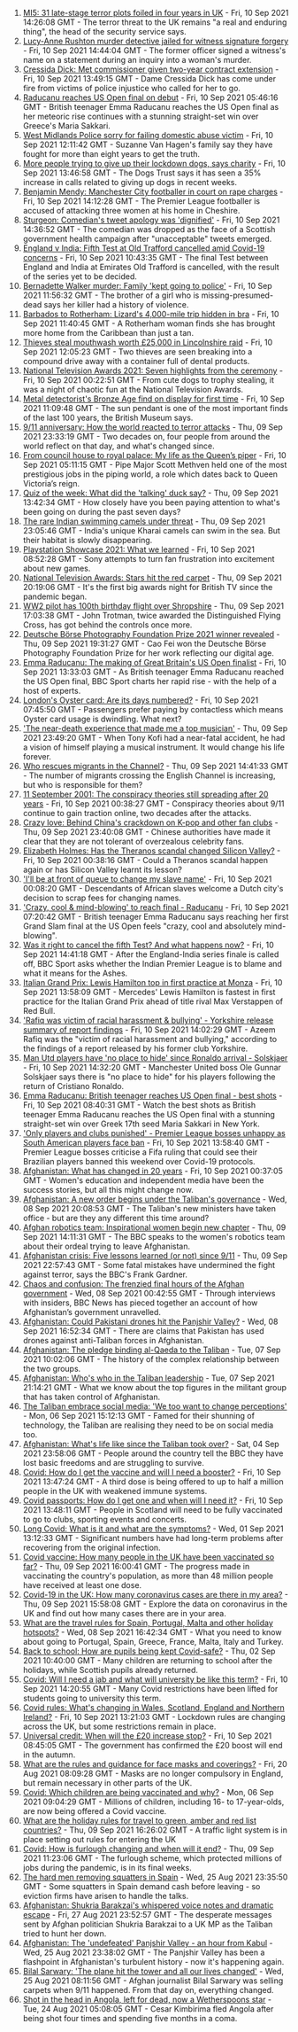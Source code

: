 1. [MI5: 31 late-stage terror plots foiled in four years in UK](https://www.bbc.co.uk/news/uk-58512901?at_medium=RSS&at_campaign=KARANGA) - Fri, 10 Sep 2021 14:26:08 GMT - The terror threat to the UK remains "a real and enduring thing", the head of the security service says.
2. [Lucy-Anne Rushton murder detective jailed for witness signature forgery](https://www.bbc.co.uk/news/uk-england-hampshire-58516654?at_medium=RSS&at_campaign=KARANGA) - Fri, 10 Sep 2021 14:44:04 GMT - The former officer signed a witness's name on a statement during an inquiry into a woman's murder.
3. [Cressida Dick: Met commissioner given two-year contract extension](https://www.bbc.co.uk/news/uk-england-london-58518146?at_medium=RSS&at_campaign=KARANGA) - Fri, 10 Sep 2021 13:49:15 GMT - Dame Cressida Dick has come under fire from victims of police injustice who called for her to go.
4. [Raducanu reaches US Open final on debut](https://www.bbc.co.uk/sport/tennis/58511033?at_medium=RSS&at_campaign=KARANGA) - Fri, 10 Sep 2021 05:46:16 GMT - British teenager Emma Raducanu reaches the US Open final as her meteoric rise continues with a stunning straight-set win over Greece's Maria Sakkari.
5. [West Midlands Police sorry for failing domestic abuse victim](https://www.bbc.co.uk/news/uk-england-birmingham-58515401?at_medium=RSS&at_campaign=KARANGA) - Fri, 10 Sep 2021 12:11:42 GMT - Suzanne Van Hagen's family say they have fought for more than eight years to get the truth.
6. [More people trying to give up their lockdown dogs, says charity](https://www.bbc.co.uk/news/uk-58518892?at_medium=RSS&at_campaign=KARANGA) - Fri, 10 Sep 2021 13:46:58 GMT - The Dogs Trust says it has seen a 35% increase in calls related to giving up dogs in recent weeks.
7. [Benjamin Mendy: Manchester City footballer in court on rape charges](https://www.bbc.co.uk/news/uk-england-manchester-58516300?at_medium=RSS&at_campaign=KARANGA) - Fri, 10 Sep 2021 14:12:28 GMT - The Premier League footballer is accused of attacking three women at his home in Cheshire.
8. [Sturgeon: Comedian's tweet apology was 'dignified'](https://www.bbc.co.uk/news/uk-scotland-scotland-politics-58513670?at_medium=RSS&at_campaign=KARANGA) - Fri, 10 Sep 2021 14:36:52 GMT - The comedian was dropped as the face of a Scottish government health campaign after "unacceptable" tweets emerged.
9. [England v India: Fifth Test at Old Trafford cancelled amid Covid-19 concerns](https://www.bbc.co.uk/sport/cricket/58512624?at_medium=RSS&at_campaign=KARANGA) - Fri, 10 Sep 2021 10:43:35 GMT - The final Test between England and India at Emirates Old Trafford is cancelled, with the result of the series yet to be decided.
10. [Bernadette Walker murder: Family 'kept going to police'](https://www.bbc.co.uk/news/uk-england-cambridgeshire-58495533?at_medium=RSS&at_campaign=KARANGA) - Fri, 10 Sep 2021 11:56:32 GMT - The brother of a girl who is missing-presumed-dead says her killer had a history of violence.
11. [Barbados to Rotherham: Lizard's 4,000-mile trip hidden in bra](https://www.bbc.co.uk/news/uk-england-south-yorkshire-58516337?at_medium=RSS&at_campaign=KARANGA) - Fri, 10 Sep 2021 11:40:45 GMT - A Rotherham woman finds she has brought more home from the Caribbean than just a tan.
12. [Thieves steal mouthwash worth £25,000 in Lincolnshire raid](https://www.bbc.co.uk/news/uk-england-humber-58516623?at_medium=RSS&at_campaign=KARANGA) - Fri, 10 Sep 2021 12:05:23 GMT - Two thieves are seen breaking into a compound drive away with a container full of dental products.
13. [National Television Awards 2021: Seven highlights from the ceremony](https://www.bbc.co.uk/news/entertainment-arts-58509116?at_medium=RSS&at_campaign=KARANGA) - Fri, 10 Sep 2021 00:22:51 GMT - From cute dogs to trophy stealing, it was a night of chaotic fun at the National Television Awards.
14. [Metal detectorist's Bronze Age find on display for first time](https://www.bbc.co.uk/news/uk-england-shropshire-58508163?at_medium=RSS&at_campaign=KARANGA) - Fri, 10 Sep 2021 11:09:48 GMT - The sun pendant is one of the most important finds of the last 100 years, the British Museum says.
15. [9/11 anniversary: How the world reacted to terror attacks](https://www.bbc.co.uk/news/world-us-canada-58509703?at_medium=RSS&at_campaign=KARANGA) - Thu, 09 Sep 2021 23:33:19 GMT - Two decades on, four people from around the world reflect on that day, and what's changed since.
16. [From council house to royal palace: My life as the Queen’s piper](https://www.bbc.co.uk/news/uk-scotland-58476253?at_medium=RSS&at_campaign=KARANGA) - Fri, 10 Sep 2021 05:11:15 GMT - Pipe Major Scott Methven held one of the most prestigious jobs in the piping world, a role which dates back to Queen Victoria’s reign.
17. [Quiz of the week: What did the 'talking' duck say?](https://www.bbc.co.uk/news/world-58472583?at_medium=RSS&at_campaign=KARANGA) - Thu, 09 Sep 2021 13:42:34 GMT - How closely have you been paying attention to what's been going on during the past seven days?
18. [The rare Indian swimming camels under threat](https://www.bbc.co.uk/news/world-asia-india-58498881?at_medium=RSS&at_campaign=KARANGA) - Thu, 09 Sep 2021 23:05:46 GMT - India's unique Kharai camels can swim in the sea. But their habitat is slowly disappearing.
19. [Playstation Showcase 2021: What we learned](https://www.bbc.co.uk/news/newsbeat-58513874?at_medium=RSS&at_campaign=KARANGA) - Fri, 10 Sep 2021 08:52:28 GMT - Sony attempts to turn fan frustration into excitement about new games.
20. [National Television Awards: Stars hit the red carpet](https://www.bbc.co.uk/news/entertainment-arts-58508240?at_medium=RSS&at_campaign=KARANGA) - Thu, 09 Sep 2021 20:19:06 GMT - It's the first big awards night for British TV since the pandemic began.
21. [WW2 pilot has 100th birthday flight over Shropshire](https://www.bbc.co.uk/news/uk-england-shropshire-58506749?at_medium=RSS&at_campaign=KARANGA) - Thu, 09 Sep 2021 17:03:38 GMT - John Trotman, twice awarded the Distinguished Flying Cross, has got behind the controls once more.
22. [Deutsche Börse Photography Foundation Prize 2021 winner revealed](https://www.bbc.co.uk/news/in-pictures-58501066?at_medium=RSS&at_campaign=KARANGA) - Thu, 09 Sep 2021 19:31:27 GMT - Cao Fei won the Deutsche Börse Photography Foundation Prize for her work reflecting our digital age.
23. [Emma Raducanu: The making of Great Britain's US Open finalist](https://www.bbc.co.uk/sport/tennis/58510368?at_medium=RSS&at_campaign=KARANGA) - Fri, 10 Sep 2021 13:33:03 GMT - As British teenager Emma Raducanu reached the US Open final, BBC Sport charts her rapid rise - with the help of a host of experts.
24. [London's Oyster card: Are its days numbered?](https://www.bbc.co.uk/news/uk-england-london-58197631?at_medium=RSS&at_campaign=KARANGA) - Fri, 10 Sep 2021 07:45:50 GMT - Passengers prefer paying by contactless which means Oyster card usage is dwindling. What next?
25. ['The near-death experience that made me a top musician'](https://www.bbc.co.uk/news/stories-58465559?at_medium=RSS&at_campaign=KARANGA) - Thu, 09 Sep 2021 23:49:20 GMT - When Tony Kofi had a near-fatal accident, he had a vision of himself playing a musical instrument. It would change his life forever.
26. [Who rescues migrants in the Channel?](https://www.bbc.co.uk/news/uk-46758600?at_medium=RSS&at_campaign=KARANGA) - Thu, 09 Sep 2021 14:41:33 GMT - The number of migrants crossing the English Channel is increasing, but who is responsible for them?
27. [11 September 2001: The conspiracy theories still spreading after 20 years](https://www.bbc.co.uk/news/58469600?at_medium=RSS&at_campaign=KARANGA) - Fri, 10 Sep 2021 00:38:27 GMT - Conspiracy theories about 9/11 continue to gain traction online, two decades after the attacks.
28. [Crazy love: Behind China's crackdown on K-pop and other fan clubs](https://www.bbc.co.uk/news/world-asia-china-58459318?at_medium=RSS&at_campaign=KARANGA) - Thu, 09 Sep 2021 23:40:08 GMT - Chinese authorities have made it clear that they are not tolerant of overzealous celebrity fans.
29. [Elizabeth Holmes: Has the Theranos scandal changed Silicon Valley?](https://www.bbc.co.uk/news/technology-58469882?at_medium=RSS&at_campaign=KARANGA) - Fri, 10 Sep 2021 00:38:16 GMT - Could a Theranos scandal happen again or has Silicon Valley learnt its lesson?
30. ['I'll be at front of queue to change my slave name'](https://www.bbc.co.uk/news/world-europe-58492848?at_medium=RSS&at_campaign=KARANGA) - Fri, 10 Sep 2021 00:08:20 GMT - Descendants of African slaves welcome a Dutch city's decision to scrap fees for changing names.
31. ['Crazy, cool & mind-blowing' to reach final - Raducanu](https://www.bbc.co.uk/sport/tennis/58510530?at_medium=RSS&at_campaign=KARANGA) - Fri, 10 Sep 2021 07:20:42 GMT - British teenager Emma Raducanu says reaching her first Grand Slam final at the US Open feels "crazy, cool and absolutely mind-blowing".
32. [Was it right to cancel the fifth Test? And what happens now?](https://www.bbc.co.uk/sport/cricket/58517891?at_medium=RSS&at_campaign=KARANGA) - Fri, 10 Sep 2021 14:41:18 GMT - After the England-India series finale is called off, BBC Sport asks whether the Indian Premier League is to blame and what it means for the Ashes.
33. [Italian Grand Prix: Lewis Hamilton top in first practice at Monza](https://www.bbc.co.uk/sport/formula1/58518984?at_medium=RSS&at_campaign=KARANGA) - Fri, 10 Sep 2021 13:58:09 GMT - Mercedes' Lewis Hamilton is fastest in first practice for the Italian Grand Prix ahead of title rival Max Verstappen of Red Bull.
34. ['Rafiq was victim of racial harassment & bullying' - Yorkshire release summary of report findings](https://www.bbc.co.uk/sport/cricket/58514665?at_medium=RSS&at_campaign=KARANGA) - Fri, 10 Sep 2021 14:02:29 GMT - Azeem Rafiq was the "victim of racial harassment and bullying," according to the findings of a report released by his former club Yorkshire.
35. [Man Utd players have 'no place to hide' since Ronaldo arrival - Solskjaer](https://www.bbc.co.uk/sport/football/58512713?at_medium=RSS&at_campaign=KARANGA) - Fri, 10 Sep 2021 14:32:20 GMT - Manchester United boss Ole Gunnar Solskjaer says there is "no place to hide" for his players following the return of Cristiano Ronaldo.
36. [Emma Raducanu: British teenager reaches US Open final - best shots](https://www.bbc.co.uk/sport/av/tennis/58513418?at_medium=RSS&at_campaign=KARANGA) - Fri, 10 Sep 2021 08:40:31 GMT - Watch the best shots as British teenager Emma Raducanu reaches the US Open final with a stunning straight-set win over Greek 17th seed Maria Sakkari in New York.
37. ['Only players and clubs punished' - Premier League bosses unhappy as South American players face ban](https://www.bbc.co.uk/sport/football/58512628?at_medium=RSS&at_campaign=KARANGA) - Fri, 10 Sep 2021 13:58:40 GMT - Premier League bosses criticise a Fifa ruling that could see their Brazilian players banned this weekend over Covid-19 protocols.
38. [Afghanistan: What has changed in 20 years](https://www.bbc.co.uk/news/world-asia-58505044?at_medium=RSS&at_campaign=KARANGA) - Fri, 10 Sep 2021 00:37:05 GMT - Women's education and independent media have been the success stories, but all this might change now.
39. [Afghanistan: A new order begins under the Taliban's governance](https://www.bbc.co.uk/news/world-asia-58495112?at_medium=RSS&at_campaign=KARANGA) - Wed, 08 Sep 2021 20:08:53 GMT - The Taliban's new ministers have taken office - but are they any different this time around?
40. [Afghan robotics team: Inspirational women begin new chapter](https://www.bbc.co.uk/news/world-asia-58496148?at_medium=RSS&at_campaign=KARANGA) - Thu, 09 Sep 2021 14:11:31 GMT - The BBC speaks to the women's robotics team about their ordeal trying to leave Afghanistan.
41. [Afghanistan crisis: Five lessons learned (or not) since 9/11](https://www.bbc.co.uk/news/world-asia-58502199?at_medium=RSS&at_campaign=KARANGA) - Thu, 09 Sep 2021 22:57:43 GMT - Some fatal mistakes have undermined the fight against terror, says the BBC's Frank Gardner.
42. [Chaos and confusion: The frenzied final hours of the Afghan government](https://www.bbc.co.uk/news/world-asia-58477131?at_medium=RSS&at_campaign=KARANGA) - Wed, 08 Sep 2021 00:42:55 GMT - Through interviews with insiders, BBC News has pieced together an account of how Afghanistan’s government unravelled.
43. [Afghanistan: Could Pakistani drones hit the Panjshir Valley?](https://www.bbc.co.uk/news/58480299?at_medium=RSS&at_campaign=KARANGA) - Wed, 08 Sep 2021 16:52:34 GMT - There are claims that Pakistan has used drones against anti-Taliban forces in Afghanistan.
44. [Afghanistan: The pledge binding al-Qaeda to the Taliban](https://www.bbc.co.uk/news/world-asia-58473574?at_medium=RSS&at_campaign=KARANGA) - Tue, 07 Sep 2021 10:02:06 GMT - The history of the complex relationship between the two groups.
45. [Afghanistan: Who's who in the Taliban leadership](https://www.bbc.co.uk/news/world-asia-58235639?at_medium=RSS&at_campaign=KARANGA) - Tue, 07 Sep 2021 21:14:21 GMT - What we know about the top figures in the militant group that has taken control of Afghanistan.
46. [The Taliban embrace social media: 'We too want to change perceptions'](https://www.bbc.co.uk/news/world-asia-58466939?at_medium=RSS&at_campaign=KARANGA) - Mon, 06 Sep 2021 15:12:13 GMT - Famed for their shunning of technology, the Taliban are realising they need to be on social media too.
47. [Afghanistan: What's life like since the Taliban took over?](https://www.bbc.co.uk/news/world-asia-58434735?at_medium=RSS&at_campaign=KARANGA) - Sat, 04 Sep 2021 23:58:06 GMT - People around the country tell the BBC they have lost basic freedoms and are struggling to survive.
48. [Covid: How do I get the vaccine and will I need a booster?](https://www.bbc.co.uk/news/health-55045639?at_medium=RSS&at_campaign=KARANGA) - Fri, 10 Sep 2021 13:47:24 GMT - A third dose is being offered to up to half a million people in the UK with weakened immune systems.
49. [Covid passports: How do I get one and when will I need it?](https://www.bbc.co.uk/news/explainers-55718553?at_medium=RSS&at_campaign=KARANGA) - Fri, 10 Sep 2021 13:48:11 GMT - People in Scotland will need to be fully vaccinated to go to clubs, sporting events and concerts.
50. [Long Covid: What is it and what are the symptoms?](https://www.bbc.co.uk/news/health-57833394?at_medium=RSS&at_campaign=KARANGA) - Wed, 01 Sep 2021 13:12:33 GMT - Significant numbers have had long-term problems after recovering from the original infection.
51. [Covid vaccine: How many people in the UK have been vaccinated so far?](https://www.bbc.co.uk/news/health-55274833?at_medium=RSS&at_campaign=KARANGA) - Thu, 09 Sep 2021 16:00:41 GMT - The progress made in vaccinating the country's population, as more than 48 million people have received at least one dose.
52. [Covid-19 in the UK: How many coronavirus cases are there in my area?](https://www.bbc.co.uk/news/uk-51768274?at_medium=RSS&at_campaign=KARANGA) - Thu, 09 Sep 2021 15:58:08 GMT - Explore the data on coronavirus in the UK and find out how many cases there are in your area.
53. [What are the travel rules for Spain, Portugal, Malta and other holiday hotspots?](https://www.bbc.co.uk/news/explainers-56997931?at_medium=RSS&at_campaign=KARANGA) - Wed, 08 Sep 2021 16:42:34 GMT - What you need to know about going to Portugal, Spain, Greece, France, Malta, Italy and Turkey.
54. [Back to school: How are pupils being kept Covid-safe?](https://www.bbc.co.uk/news/education-51643556?at_medium=RSS&at_campaign=KARANGA) - Thu, 02 Sep 2021 10:40:00 GMT - Many children are returning to school after the holidays, while Scottish pupils already returned.
55. [Covid: Will I need a jab and what will university be like this term?](https://www.bbc.co.uk/news/explainers-52753913?at_medium=RSS&at_campaign=KARANGA) - Fri, 10 Sep 2021 14:20:55 GMT - Many Covid restrictions have been lifted for students going to university this term.
56. [Covid rules: What's changing in Wales, Scotland, England and Northern Ireland?](https://www.bbc.co.uk/news/explainers-52530518?at_medium=RSS&at_campaign=KARANGA) - Fri, 10 Sep 2021 13:21:03 GMT - Lockdown rules are changing across the UK, but some restrictions remain in place.
57. [Universal credit: When will the £20 increase stop?](https://www.bbc.co.uk/news/uk-41487126?at_medium=RSS&at_campaign=KARANGA) - Fri, 10 Sep 2021 08:45:05 GMT - The government has confirmed the £20 boost will end in the autumn.
58. [What are the rules and guidance for face masks and coverings?](https://www.bbc.co.uk/news/health-51205344?at_medium=RSS&at_campaign=KARANGA) - Fri, 20 Aug 2021 08:09:28 GMT - Masks are no longer compulsory in England, but remain necessary in other parts of the UK.
59. [Covid: Which children are being vaccinated and why?](https://www.bbc.co.uk/news/health-57888429?at_medium=RSS&at_campaign=KARANGA) - Mon, 06 Sep 2021 09:04:29 GMT - Millions of children, including 16- to 17-year-olds, are now being offered a Covid vaccine.
60. [What are the holiday rules for travel to green, amber and red list countries?](https://www.bbc.co.uk/news/explainers-52544307?at_medium=RSS&at_campaign=KARANGA) - Thu, 09 Sep 2021 16:26:02 GMT - A traffic light system is in place setting out rules for entering the UK
61. [Covid: How is furlough changing and when will it end?](https://www.bbc.co.uk/news/explainers-52135342?at_medium=RSS&at_campaign=KARANGA) - Thu, 09 Sep 2021 11:23:06 GMT - The furlough scheme, which protected millions of jobs during the pandemic, is in its final weeks.
62. [The hard men removing squatters in Spain](https://www.bbc.co.uk/news/stories-58310532?at_medium=RSS&at_campaign=KARANGA) - Wed, 25 Aug 2021 23:35:50 GMT - Some squatters in Spain demand cash before leaving - so eviction firms have arisen to handle the talks.
63. [Afghanistan: Shukria Barakzai's whispered voice notes and dramatic escape](https://www.bbc.co.uk/news/world-asia-58345901?at_medium=RSS&at_campaign=KARANGA) - Fri, 27 Aug 2021 23:52:57 GMT - The desperate messages sent by Afghan politician Shukria Barakzai to a UK MP as the Taliban tried to hunt her down.
64. [Afghanistan: The 'undefeated' Panjshir Valley - an hour from Kabul](https://www.bbc.co.uk/news/world-asia-58329527?at_medium=RSS&at_campaign=KARANGA) - Wed, 25 Aug 2021 23:38:02 GMT - The Panjshir Valley has been a flashpoint in Afghanistan's turbulent history - now it's happening again.
65. [Bilal Sarwary: 'The plane hit the tower and all our lives changed'](https://www.bbc.co.uk/news/world-south-asia-58071592?at_medium=RSS&at_campaign=KARANGA) - Wed, 25 Aug 2021 08:11:56 GMT - Afghan journalist Bilal Sarwary was selling carpets when 9/11 happened. From that day on, everything changed.
66. [Shot in the head in Angola, left for dead, now a Wetherspoons star](https://www.bbc.co.uk/news/uk-58266180?at_medium=RSS&at_campaign=KARANGA) - Tue, 24 Aug 2021 05:08:05 GMT - Cesar Kimbirima fled Angola after being shot four times and spending five months in a coma.
